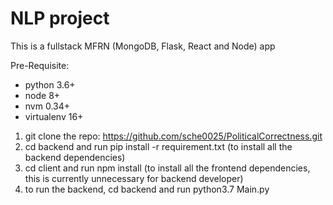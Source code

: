 # NLP project

This is a fullstack MFRN (MongoDB, Flask, React and Node) app

Pre-Requisite:
  - python 3.6+
  - node 8+
  - nvm 0.34+
  - virtualenv 16+

  
1. git clone the repo: https://github.com/sche0025/PoliticalCorrectness.git
2. cd backend and run pip install -r requirement.txt (to install all the backend dependencies)
3. cd client and run npm install (to install all the frontend dependencies, this is currently unnecessary for backend developer)
4. to run the backend, cd backend and run python3.7 Main.py